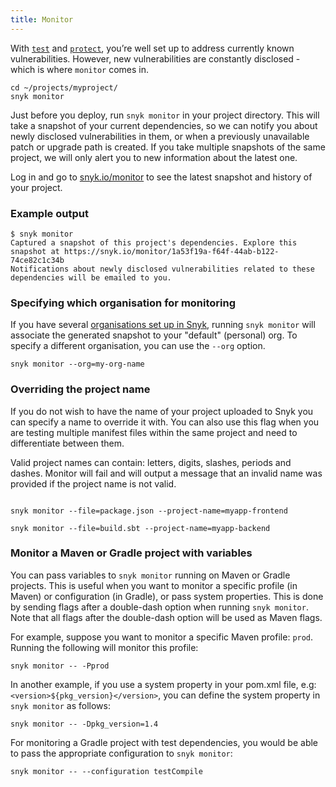 ```yaml
---
title: Monitor
---
```


<p>With <a href="#test"><code>test</code></a> and <a href="#protect"><code>protect</code></a>, you’re well set up to address currently known vulnerabilities. However, new vulnerabilities are constantly disclosed - which is where <code>monitor</code> comes in.</p>

<div class="highlight"><pre><code class="language-console" data-lang="console"><span class="go">cd ~/projects/myproject/</span>
<span class="go">snyk monitor</span></code></pre></div>

<p>Just before you deploy, run <code>snyk monitor</code> in your project directory. This will take a snapshot of your current dependencies, so we can notify you about newly disclosed vulnerabilities in them, or when a previously unavailable patch or upgrade path is created. If you take multiple snapshots of the same project, we will only alert you to new information about the latest one.</p>

<p>Log in and go to <a href="https://snyk.io/monitor/">snyk.io/monitor</a> to see the latest snapshot and history of your project.</p>

<div class="screenshot">
<h3 class="screenshot__label">Example output</h3>
<pre><code>$ snyk monitor
Captured a snapshot of this project's dependencies. Explore this snapshot at https://snyk.io/monitor/1a53f19a-f64f-44ab-b122-74ce82c1c34b
Notifications about newly disclosed vulnerabilities related to these dependencies will be emailed to you.</code></pre>
</div>

<h3>Specifying which organisation for monitoring</h3>
<p>If you have several <a href="https://snyk.io/docs/orgs">organisations set up in Snyk</a>, running <code>snyk monitor</code> will associate the generated snapshot to your "default" (personal) org. To specify a different organisation, you can use the <code>--org</code> option.</p>

<div class="highlight"><pre><code class="language-console" data-lang="console"><span class="go">snyk monitor --org=my-org-name</span></code></pre></div>

<h3>Overriding the project name</h3>
<p>If you do not wish to have the name of your project uploaded to Snyk you can specify a name to override it with. You can also use this flag when you are testing multiple manifest files within the same project and need to differentiate between them.</p>

<p>Valid project names can contain: letters, digits, slashes, periods and dashes. Monitor will fail and will output a message that an invalid name was provided if the project name is not valid.</p>

<div class="highlight"><pre><code class="language-console" data-lang="console"><span class="go">
snyk monitor --file=package.json --project-name=myapp-frontend
<br />snyk monitor --file=build.sbt --project-name=myapp-backend </span></code></pre></div>

<h3>Monitor a Maven or Gradle project with variables</h3>
<p>You can pass variables to <code>snyk monitor</code> running on Maven or Gradle projects. This is useful when you want to monitor a specific profile (in Maven) or configuration (in Gradle), or pass system properties. This is done by sending flags after a double-dash option when running <code>snyk monitor</code>. Note that all flags after the double-dash option will be used as Maven flags.</p>
<p>For example, suppose you want to monitor a specific Maven profile: <code>prod</code>. Running the following will monitor this profile:</p>
<div class="highlight"><pre><code class="language-console" data-lang="console"><span class="go">snyk monitor -- -Pprod</span></code></pre></div>
<p>In another example, if you use a system property in your pom.xml file, e.g: <code>&lt;version&gt;${pkg_version}&lt;/version&gt;</code>, you can define the system property in <code>snyk monitor</code> as follows:
<div class="highlight"><pre><code class="language-console" data-lang="console"><span class="go">snyk monitor -- -Dpkg_version=1.4</span></code></pre></div>
<p>For monitoring a Gradle project with test dependencies, you would be able to pass the appropriate configuration to <code>snyk monitor</code>:
<div class="highlight"><pre><code class="language-console" data-lang="console"><span class="go">snyk monitor -- --configuration testCompile</span></code></pre></div>
